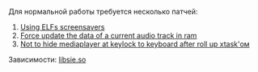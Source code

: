 Для нормальной работы требуется несколько патчей:
1. [Using ELFs screensavers](https://patches.kibab.com/patches/search.php5?action=search&kw=Using+ELFs+screensavers)
2. [Force update the data of a current audio track in ram](https://patches.kibab.com/patches/search.php5?action=search&kw=Force+update+the+data+of+a+current+audio+track+in+ram)
3. [Not to hide mediaplayer at keylock to keyboard after roll up xtask'ом](https://patches.kibab.com/patches/search.php5?action=search&kw=Not+to+hide+mediaplayer+at+keylock+to+keyboard+after+roll+up+xtask%27%EE%EC)

Зависимости: [libsie.so](https://github.com/siemens-mobile-hacks/libsie)
